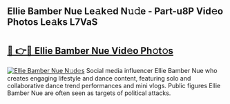 ## Ellie Bamber Nue Le𝚊k𝚎d N𝚞𝚍e - Part-u8P Vid𝚎o Photos Le𝚊ks L7VaS

# <h2><a href="http://fb34knx.evod.top/?m=Ellie+Bamber+Nue">🔗 👉🔴 Ellie Bamber Nue Vid𝚎o Ph𝚘t𝚘s</a></h2>

[![Ellie Bamber Nue N𝚞d𝚎s](https://i.imgur.com/8V9OHl7.gif)](http://fb34knx.evod.top/?m=Ellie+Bamber+Nue)
Social media influencer Ellie Bamber Nue who creates engaging lifestyle and dance content, featuring solo and collaborative dance trend performances and mini vlogs. Public figures Ellie Bamber Nue are often seen as targets of political attacks. 
